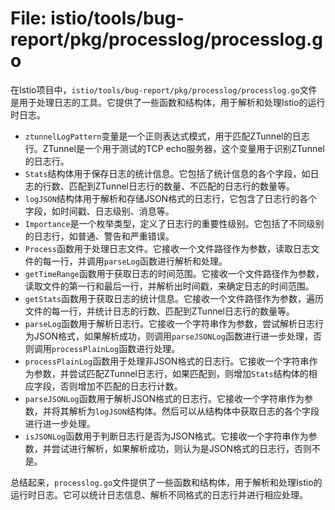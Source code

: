 # File: istio/tools/bug-report/pkg/processlog/processlog.go

在Istio项目中，`istio/tools/bug-report/pkg/processlog/processlog.go`文件是用于处理日志的工具。它提供了一些函数和结构体，用于解析和处理Istio的运行时日志。

- `ztunnelLogPattern`变量是一个正则表达式模式，用于匹配ZTunnel的日志行。ZTunnel是一个用于测试的TCP echo服务器，这个变量用于识别ZTunnel的日志行。
- `Stats`结构体用于保存日志的统计信息。它包括了统计信息的各个字段，如日志的行数、匹配到ZTunnel日志行的数量、不匹配的日志行的数量等。
- `logJSON`结构体用于解析和存储JSON格式的日志行，它包含了日志行的各个字段，如时间戳、日志级别、消息等。
- `Importance`是一个枚举类型，定义了日志行的重要性级别。它包括了不同级别的日志行，如普通、警告和严重错误。
- `Process`函数用于处理日志文件。它接收一个文件路径作为参数，读取日志文件的每一行，并调用`parseLog`函数进行解析和处理。
- `getTimeRange`函数用于获取日志的时间范围。它接收一个文件路径作为参数，读取文件的第一行和最后一行，并解析出时间戳，来确定日志的时间范围。
- `getStats`函数用于获取日志的统计信息。它接收一个文件路径作为参数，遍历文件的每一行，并统计日志的行数、匹配到ZTunnel日志行的数量等。
- `parseLog`函数用于解析日志行。它接收一个字符串作为参数，尝试解析日志行为JSON格式，如果解析成功，则调用`parseJSONLog`函数进行进一步处理，否则调用`processPlainLog`函数进行处理。
- `processPlainLog`函数用于处理非JSON格式的日志行。它接收一个字符串作为参数，并尝试匹配ZTunnel日志行，如果匹配到，则增加`Stats`结构体的相应字段，否则增加不匹配的日志行计数。
- `parseJSONLog`函数用于解析JSON格式的日志行。它接收一个字符串作为参数，并将其解析为`logJSON`结构体。然后可以从结构体中获取日志的各个字段进行进一步处理。
- `isJSONLog`函数用于判断日志行是否为JSON格式。它接收一个字符串作为参数，并尝试进行解析，如果解析成功，则认为是JSON格式的日志行，否则不是。

总结起来，`processlog.go`文件提供了一些函数和结构体，用于解析和处理Istio的运行时日志。它可以统计日志信息、解析不同格式的日志行并进行相应处理。

